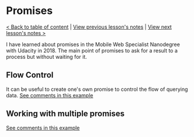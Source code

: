 # Promises

[< Back to table of content](../README.md) |
[View previous lesson's notes](../09-Object.Literal.Upgrades/Lesson.notes.md) |
[View next lesson's notes >](../11-Symbols/Lesson.notes.md)

I have learned about promises in the Mobile Web Specialist Nanodegree with Udacity in 2018.
The main point of promises to ask for a result to a process but without waiting for it.

## Flow Control

It can be useful to create one's own promise to control the flow of querying data.
[See comments in this example](10%20-%20Promises/chaining-promises.html)

## Working with multiple promises

[See comments in this example](10%20-%20Promises/multiple-promises.html)
